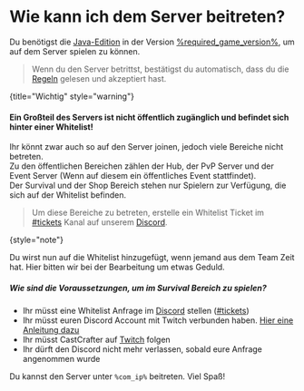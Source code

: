 <show-structure depth="0"/>

[rules]: survial-rules.md "Zurück zu den Regeln"

# Wie kann ich dem Server beitreten?

<include from="util.md" element-id="survival-closed"/>

Du benötigst die [Java-Edition](https://minecraft.fandom.com/wiki/Java_Edition) in der
Version [%required_game_version%](%required_game_version_link%), um auf dem Server spielen zu
können.

> Wenn du den Server betrittst, bestätigst du automatisch, dass du
> die [Regeln](rules.md) gelesen und akzeptiert hast.
>
{title="Wichtig" style="warning"}

#### Ein Großteil des Servers ist nicht öffentlich zugänglich und befindet sich hinter einer Whitelist!

Ihr könnt zwar auch so auf den Server joinen, jedoch viele Bereiche nicht betreten.\
Zu den öffentlichen Bereichen zählen der Hub, der PvP Server und der Event Server
(Wenn auf diesem ein öffentliches Event stattfindet).\
Der Survival und der Shop Bereich stehen nur Spielern zur Verfügung, die sich auf der Whitelist
befinden.

> Um diese Bereiche zu betreten, erstelle ein Whitelist Ticket im [#tickets](%tickets_channel%)
> Kanal auf unserem [Discord](%dc_link%).
>
{style="note"}

Du wirst nun auf die Whitelist hinzugefügt, wenn jemand aus dem Team Zeit hat.
Hier bitten wir bei der Bearbeitung um etwas Geduld.

##### Wie sind die Voraussetzungen, um im Survival Bereich zu spielen?

- Ihr müsst eine Whitelist Anfrage im [Discord](%dc_link%) stellen ([#tickets](%tickets_channel%))
- Ihr müsst euren Discord Account mit Twitch verbunden
  haben. [Hier eine Anleitung dazu](%twitch_connect_tut%)
- Ihr müsst CastCrafter auf [Twitch](%twitch_cast%) folgen
- Ihr dürft den Discord nicht mehr verlassen, sobald eure Anfrage angenommen wurde

Du kannst den Server unter `%com_ip%` beitreten. Viel Spaß!